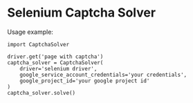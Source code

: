 # Selenium Captcha Solver
Usage example:

```
import CaptchaSolver

driver.get('page with captcha')
captcha_solver = CaptchaSolver(
    driver='selenium driver', 
    google_service_account_credentials='your credentials', 
    google_project_id='your google project id'
)
captcha_solver.solve()
```
